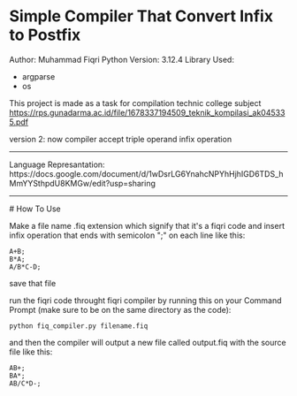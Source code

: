 # Simple Compiler That Convert Infix to Postfix
Author: Muhammad Fiqri
Python Version: 3.12.4
Library Used:
- argparse
- os

This project is made as a task for compilation technic college subject
https://rps.gunadarma.ac.id/file/1678337194509_teknik_kompilasi_ak045335.pdf

version 2: now compiler accept triple operand infix operation
<hr>
Language Represantation:
https://docs.google.com/document/d/1wDsrLG6YnahcNPYhHjhIGD6TDS_hMmYYSthpdU8KMGw/edit?usp=sharing
<hr>
# How To Use

Make a file name .fiq extension which signify that it's a fiqri code and insert infix operation that ends with semicolon ";" on each line like this:
```
A+B;
B*A;
A/B*C-D;
```
save that file

run the fiqri code throught fiqri compiler by running this on your Command Prompt (make sure to be on the same directory as the code):
```
python fiq_compiler.py filename.fiq
```

and then the compiler will output a new file called output.fiq with the source file like this:
```
AB+;
BA*;
AB/C*D-;
```
